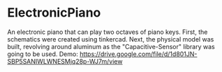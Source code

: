 # ElectronicPiano
An electronic piano that can play two octaves of piano keys. 
First, the schematics were created using tinkercad.
Next, the physical model was built, revolving around aluminum as the "Capacitive-Sensor" library was going to be used.
Demo: https://drive.google.com/file/d/1d801JN-SBP5SANIWLWNESMjq28p-WJ7m/view
